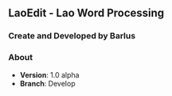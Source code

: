 ## LaoEdit - Lao Word Processing

### Create and Developed by Barlus

### About
- **Version**: 1.0 alpha
- **Branch**: Develop